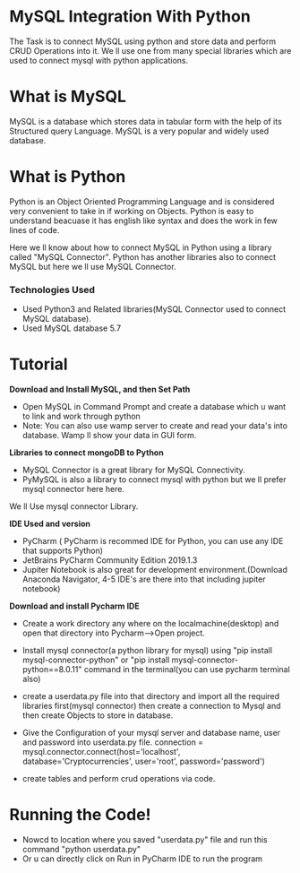# MySQL Integration With Python
The Task is to connect MySQL using python and store data and perform CRUD Operations into it. We ll use one from many special libraries which are used to connect mysql with python applications.

# What is MySQL
MySQL is a database which stores data in tabular form with the help of its Structured query Language. MySQL is a very popular and widely used database.

# What is Python
Python is an Object Oriented Programming Language and is considered very convenient to take in if working on Objects. Python is easy to understand beacuase it has english like syntax and does the work in few lines of code.

Here we ll know about how to connect MySQL in Python using a library called "MySQL Connector". Python has another libraries also to connect MySQL but here we ll use MySQL Connector.

### Technologies Used
+ Used Python3 and Related libraries(MySQL Connector used to connect MySQL database).
+ Used MySQL database 5.7

# Tutorial

**Download and Install MySQL, and then Set Path**

+ Open MySQL in Command Prompt and create a database which u want to link and work through python
+ Note: You can also use wamp server to create and read your data's into database. Wamp ll show your data in GUI form.


**Libraries to connect mongoDB to Python**
+ MySQL Connector is a great library for MySQL Connectivity.
+ PyMySQL is also a library to connect mysql  with python but we ll prefer mysql connector here here.

We ll Use mysql connector Library.

**IDE Used and version**
+ PyCharm ( PyCharm is recommed IDE for Python, you can use any IDE that supports Python)
+ JetBrains PyCharm Community Edition 2019.1.3
+ Jupiter Notebook is also great for development environment.(Download Anaconda Navigator, 4-5 IDE's are there into that including jupiter notebook)

**Download and install Pycharm IDE**

+ Create a work directory any where on the localmachine(desktop) and open that directory into Pycharm-->Open project.
+ Install mysql connector(a python library for mysql) using "pip install mysql-connector-python" or "pip install mysql-connector-            python==8.0.11" command in the terminal(you can use pycharm terminal also)
+ create a userdata.py file into that directory and import all the required libraries first(mysql connector) then create a connection to Mysql and then create Objects to store in database.

+ Give the Configuration of your mysql server and database name, user and password into userdata.py file. 
 connection = mysql.connector.connect(host='localhost',
                                         database='Cryptocurrencies',
                                         user='root',
                                         password='password')
+ create tables and perform crud operations via code.

# Running the Code!

+ Nowcd to location where
you saved "userdata.py" file and run this command "python userdata.py"
+ Or u can directly click on Run in PyCharm IDE to run the program
